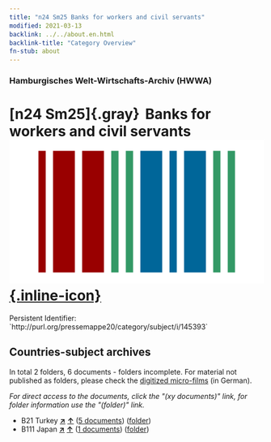 ```yaml
---
title: "n24 Sm25 Banks for workers and civil servants"
modified: 2021-03-13
backlink: ../../about.en.html
backlink-title: "Category Overview"
fn-stub: about
---
```


### Hamburgisches Welt-Wirtschafts-Archiv (HWWA)

# [n24 Sm25]{.gray}&#8201; Banks for workers and civil servants &#160; [![Wikidata](/images/Wikidata-logo.svg "Wikidata"){.inline-icon}](http://www.wikidata.org/entity/Q104711044)

<div class="hint">Persistent Identifier: `http://purl.org/pressemappe20/category/subject/i/145393`</div>







## Countries-subject archives





In total 2 folders, 6 documents - folders incomplete.
For material not published as folders, please check the [digitized micro-films](/film/h1_sh.de.html) (in German).

_For direct access to the documents, click the "(xy documents)" link, for folder information use the "(folder)" link._


- B21 Turkey [**&nearr;**](../../../geo/i/141111/about.en.html "Turkey (all folders)") [**&uarr;**](../../../geo/about.en.html#B21 "Country category system") (<a href="https://pm20.zbw.eu/iiifview/folder/sh/141111,145393" title="about: Turkey : Banks for workers and civil servants" target="_blank">5 documents</a>) ([folder](../../../../folder/sh/1411xx/141111/1453xx/145393/about.en.html))
- B111 Japan [**&nearr;**](../../../geo/i/141272/about.en.html "Japan (all folders)") [**&uarr;**](../../../geo/about.en.html#B111 "Country category system") (<a href="https://pm20.zbw.eu/iiifview/folder/sh/141272,145393" title="about: Japan : Banks for workers and civil servants" target="_blank">1 documents</a>) ([folder](../../../../folder/sh/1412xx/141272/1453xx/145393/about.en.html))








